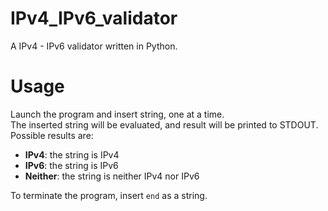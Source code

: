 # IPv4_IPv6_validator
A IPv4 - IPv6 validator written in Python. 
# Usage
Launch the program and insert string, one at a time. <br>
The inserted string will be evaluated, and result will be printed to STDOUT. <br>
Possible results are:
- **IPv4**: the string is IPv4
- **IPv6**: the string is IPv6
- **Neither**: the string is neither IPv4 nor IPv6

To terminate the program, insert `end` as a string.


